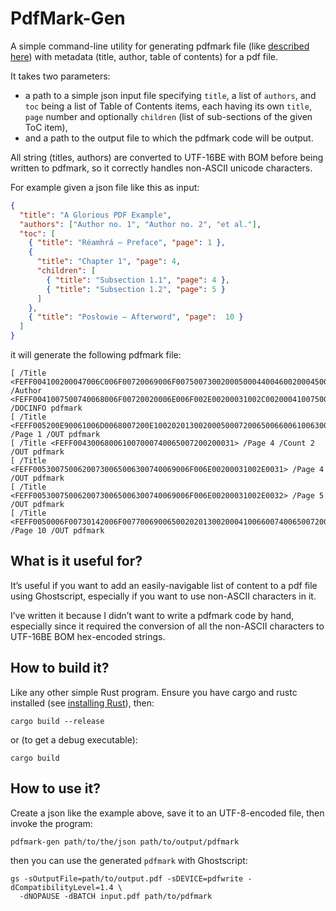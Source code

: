 # PdfMark-Gen

A simple command-line utility for generating pdfmark file
(like [described here](https://www.physics.drexel.edu/~wking/unfolding-disasters-old/posts/PDF_bookmarks_with_Ghostscript/))
with metadata (title, author, table of contents) for a pdf file.

It takes two parameters:
* a path to a simple json input file specifying `title`, a list of `authors`,
  and `toc` being a list of Table of Contents items, each having its own `title`, `page` number and optionally
  `children` (list of sub-sections of the given ToC item),
* and a path to the output file to which the pdfmark code will be output.

All string (titles, authors) are converted to UTF-16BE with BOM before being written to pdfmark, so it
correctly handles non-ASCII unicode characters.

For example given a json file like this as input:

```json
{
  "title": "A Glorious PDF Example",
  "authors": ["Author no. 1", "Author no. 2", "et al."],
  "toc": [
    { "title": "Réamhrá – Preface", "page": 1 },
    {
      "title": "Chapter 1", "page": 4,
      "children": [
        { "title": "Subsection 1.1", "page": 4 },
        { "title": "Subsection 1.2", "page": 5 }
      ]
    },
    { "title": "Posłowie – Afterword", "page":  10 }
  ]
}
```

it will generate the following pdfmark file:

```
[ /Title <FEFF004100200047006C006F00720069006F0075007300200050004400460020004500780061006D0070006C0065> /Author <FEFF0041007500740068006F00720020006E006F002E00200031002C00200041007500740068006F00720020006E006F002E00200032002C00200065007400200061006C002E> /DOCINFO pdfmark
[ /Title <FEFF005200E90061006D0068007200E10020201300200050007200650066006100630065> /Page 1 /OUT pdfmark
[ /Title <FEFF004300680061007000740065007200200031> /Page 4 /Count 2 /OUT pdfmark
[ /Title <FEFF00530075006200730065006300740069006F006E00200031002E0031> /Page 4 /OUT pdfmark
[ /Title <FEFF00530075006200730065006300740069006F006E00200031002E0032> /Page 5 /OUT pdfmark
[ /Title <FEFF0050006F00730142006F007700690065002020130020004100660074006500720077006F00720064> /Page 10 /OUT pdfmark
```

## What is it useful for?

It’s useful if you want to add an easily-navigable list of content to a pdf file using Ghostscript, especially
if you want to use non-ASCII characters in it.

I’ve written it because I didn’t want to write a pdfmark code by hand, especially since it required the conversion
of all the non-ASCII characters to UTF-16BE BOM hex-encoded strings.

## How to build it?

Like any other simple Rust program. Ensure you have cargo and rustc installed
(see [installing Rust](https://www.rust-lang.org/tools/install)), then:

```
cargo build --release
```

or (to get a debug executable):

```
cargo build
```

## How to use it?

Create a json like the example above, save it to an UTF-8-encoded file, then invoke the program:

```
pdfmark-gen path/to/the/json path/to/output/pdfmark
```

then you can use the generated `pdfmark` with Ghostscript:

```
gs -sOutputFile=path/to/output.pdf -sDEVICE=pdfwrite -dCompatibilityLevel=1.4 \
  -dNOPAUSE -dBATCH input.pdf path/to/pdfmark
```
